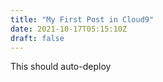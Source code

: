 ```yaml
---
title: "My First Post in Cloud9"
date: 2021-10-17T05:15:10Z
draft: false
---
```


This should auto-deploy

